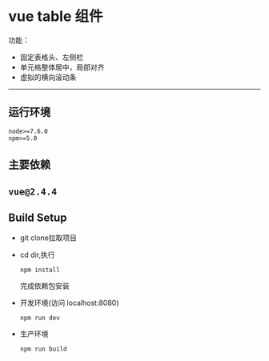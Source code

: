 # vue table 组件

功能：
+ 固定表格头、左侧栏
+ 单元格整体居中，局部对齐
+ 虚拟的横向滚动条


----
## 运行环境
    node>=7.6.0
    npm>=5.0

## 主要依赖

`vue@2.4.4`
----

## Build Setup

+ git clone拉取项目

+ cd dir,执行

    `npm install`
    
    完成依赖包安装
    

+ 开发环境(访问 localhost:8080)

    `npm run dev`

+ 生产环境

    `npm run build`
